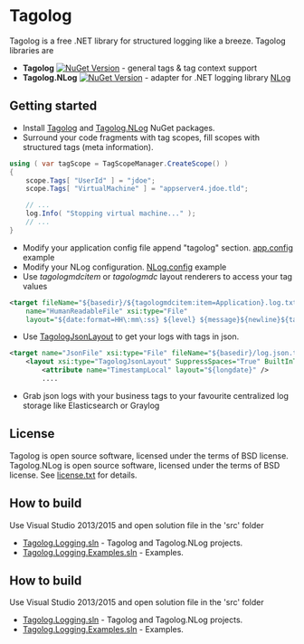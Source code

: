 # Tagolog

Tagolog is a free .NET library for structured logging like a breeze.
Tagolog libraries are
- **Tagolog** [![NuGet Version](http://img.shields.io/nuget/v/tagolog.svg?style=flat)](https://www.nuget.org/packages/tagolog/) - general tags & tag context support
- **Tagolog.NLog** [![NuGet Version](http://img.shields.io/nuget/v/tagolog.svg?style=flat)](https://www.nuget.org/packages/tagolog.nlog/) - adapter for .NET logging library [NLog](http://nlog-project.org/)

## Getting started

- Install [Tagolog](https://www.nuget.org/packages/tagolog) and [Tagolog.NLog](https://www.nuget.org/packages/tagolog.nlog) NuGet packages.
- Surround your code fragments with tag scopes, fill scopes with structured tags (meta information).
```csharp
using ( var tagScope = TagScopeManager.CreateScope() )
{
    scope.Tags[ "UserId" ] = "jdoe";
    scope.Tags[ "VirtualMachine" ] = "appserver4.jdoe.tld";

    // ...
    log.Info( "Stopping virtual machine..." );
    // ...
}
```
- Modify your application config file append "tagolog" section.
[app.config](https://github.com/tagolog/logging/blob/master/Src/Examples/CloudHosting/NLog/NLogConsoleExample/App.config) example
- Modify your NLog configuration.
[NLog.config](https://github.com/tagolog/logging/blob/master/Src/Examples/CloudHosting/NLog/NLogConsoleExample/NLog.config) example
- Use *tagologmdcitem* or *tagologmdc* layout renderers to access your tag values
```xml
<target fileName="${basedir}/${tagologmdcitem:item=Application}.log.txt"
    name="HumanReadableFile" xsi:type="File" 
    layout="${date:format=HH\:mm\:ss} ${level} ${message}${newline}${tagologmdc:tagKey=#tagKey#:tagValue=#tagValue#:orderBy=true:builtInTags=false:format=  [#tagKey#\:#tagValue#]\\n}" />
```
- Use [TagologJsonLayout](https://github.com/tagolog/logging/blob/master/Src/NLog/Tagolog.NLog/TagologJsonLayout.cs) to get your logs with tags in json.
```xml
<target name="JsonFile" xsi:type="File" fileName="${basedir}/log.json.txt" >
    <layout xsi:type="TagologJsonLayout" SuppressSpaces="True" BuiltInTagsEnabled="True">
        <attribute name="TimestampLocal" layout="${longdate}" />
        ....
```
- Grab json logs with your business tags to your favourite centralized log storage like Elasticsearch or Graylog

## License

Tagolog is open source software, licensed under the terms of BSD license.
Tagolog.NLog is open source software, licensed under the terms of BSD license.
See [license.txt](license.txt) for details.

## How to build

Use Visual Studio 2013/2015 and open solution file in the 'src' folder
- [Tagolog.Logging.sln](https://github.com/tagolog/logging/blob/master/Src/Tagolog.Logging.sln) - Tagolog and Tagolog.NLog projects.
- [Tagolog.Logging.Examples.sln](https://github.com/tagolog/logging/blob/master/Src/Tagolog.Logging.Examples.sln) - Examples.

## How to build

Use Visual Studio 2013/2015 and open solution file in the 'src' folder
- [Tagolog.Logging.sln](https://github.com/tagolog/logging/blob/master/Src/Tagolog.Logging.sln) - Tagolog and Tagolog.NLog projects.
- [Tagolog.Logging.Examples.sln](https://github.com/tagolog/logging/blob/master/Src/Tagolog.Logging.Examples.sln) - Examples.

